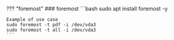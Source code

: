 ??? "foremost"
    ### foremost
    ```bash
    sudo apt install foremost -y

    Example of use case
    sudo foremost -t pdf -i /dev/vda3
    sudo foremost -t all -i /dev/vda3
    ```